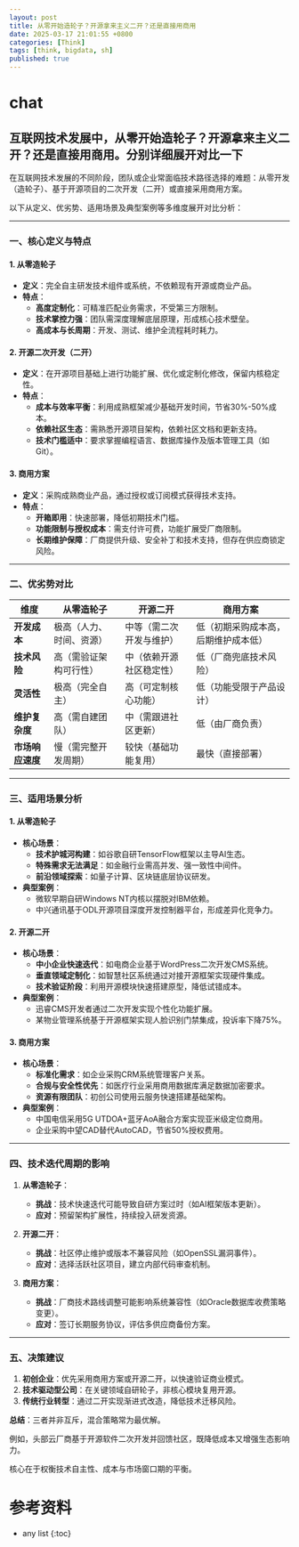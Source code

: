 ```yaml
---
layout: post
title: 从零开始造轮子？开源拿来主义二开？还是直接用商用
date: 2025-03-17 21:01:55 +0800
categories: [Think]
tags: [think, bigdata, sh]
published: true
---
```


# chat

## 互联网技术发展中，从零开始造轮子？开源拿来主义二开？还是直接用商用。分别详细展开对比一下

在互联网技术发展的不同阶段，团队或企业常面临技术路径选择的难题：从零开发（造轮子）、基于开源项目的二次开发（二开）或直接采用商用方案。

以下从定义、优劣势、适用场景及典型案例等多维度展开对比分析：

---

### **一、核心定义与特点**
#### 1. **从零造轮子**
- **定义**：完全自主研发技术组件或系统，不依赖现有开源或商业产品。
- **特点**：  
  - **高度定制化**：可精准匹配业务需求，不受第三方限制。  
  - **技术掌控力强**：团队需深度理解底层原理，形成核心技术壁垒。  
  - **高成本与长周期**：开发、测试、维护全流程耗时耗力。

#### 2. **开源二次开发（二开）**
- **定义**：在开源项目基础上进行功能扩展、优化或定制化修改，保留内核稳定性。  
- **特点**：  
  - **成本与效率平衡**：利用成熟框架减少基础开发时间，节省30%-50%成本。  
  - **依赖社区生态**：需熟悉开源项目架构，依赖社区文档和更新支持。  
  - **技术门槛适中**：要求掌握编程语言、数据库操作及版本管理工具（如Git）。

#### 3. **商用方案**
- **定义**：采购成熟商业产品，通过授权或订阅模式获得技术支持。  
- **特点**：  
  - **开箱即用**：快速部署，降低初期技术门槛。  
  - **功能限制与授权成本**：需支付许可费，功能扩展受厂商限制。  
  - **长期维护保障**：厂商提供升级、安全补丁和技术支持，但存在供应商锁定风险。

---

### **二、优劣势对比**

| **维度**          | **从零造轮子**                     | **开源二开**                         | **商用方案**                         |
|-------------------|----------------------------------|-------------------------------------|-------------------------------------|
| **开发成本**       | 极高（人力、时间、资源）       | 中等（需二次开发与维护）          | 低（初期采购成本高，后期维护成本低） |
| **技术风险**       | 高（需验证架构可行性）          | 中（依赖开源社区稳定性）           | 低（厂商兜底技术风险）           |
| **灵活性**         | 极高（完全自主）               | 高（可定制核心功能）              | 低（功能受限于产品设计）         |
| **维护复杂度**     | 高（需自建团队）              | 中（需跟进社区更新）              | 低（由厂商负责）               |
| **市场响应速度**   | 慢（需完整开发周期）           | 较快（基础功能复用）              | 最快（直接部署）               |


---

### **三、适用场景分析**
#### 1. **从零造轮子**
- **核心场景**：  
  - **技术护城河构建**：如谷歌自研TensorFlow框架以主导AI生态。  
  - **特殊需求无法满足**：如金融行业需高并发、强一致性中间件。  
  - **前沿领域探索**：如量子计算、区块链底层协议研发。  
- **典型案例**：  
  - 微软早期自研Windows NT内核以摆脱对IBM依赖。  
  - 中兴通讯基于ODL开源项目深度开发控制器平台，形成差异化竞争力。

#### 2. **开源二开**
- **核心场景**：  
  - **中小企业快速迭代**：如电商企业基于WordPress二次开发CMS系统。  
  - **垂直领域定制化**：如智慧社区系统通过对接开源框架实现硬件集成。  
  - **技术验证阶段**：利用开源模块快速搭建原型，降低试错成本。  
- **典型案例**：  
  - 迅睿CMS开发者通过二次开发实现个性化功能扩展。  
  - 某物业管理系统基于开源框架实现人脸识别门禁集成，投诉率下降75%。

#### 3. **商用方案**
- **核心场景**：  
  - **标准化需求**：如企业采购CRM系统管理客户关系。  
  - **合规与安全性优先**：如医疗行业采用商用数据库满足数据加密要求。  
  - **资源有限团队**：初创公司使用云服务快速搭建基础架构。  
- **典型案例**：  
  - 中国电信采用5G UTDOA+蓝牙AoA融合方案实现亚米级定位商用。  
  - 企业采购中望CAD替代AutoCAD，节省50%授权费用。

---

### **四、技术迭代周期的影响**
1. **从零造轮子**：  
   - **挑战**：技术快速迭代可能导致自研方案过时（如AI框架版本更新）。  
   - **应对**：预留架构扩展性，持续投入研发资源。

2. **开源二开**：  
   - **挑战**：社区停止维护或版本不兼容风险（如OpenSSL漏洞事件）。  
   - **应对**：选择活跃社区项目，建立内部代码审查机制。

3. **商用方案**：  
   - **挑战**：厂商技术路线调整可能影响系统兼容性（如Oracle数据库收费策略变更）。  
   - **应对**：签订长期服务协议，评估多供应商备份方案。

---

### **五、决策建议**
1. **初创企业**：优先采用商用方案或开源二开，以快速验证商业模式。  
2. **技术驱动型公司**：在关键领域自研轮子，非核心模块复用开源。  
3. **传统行业转型**：通过二开实现渐进式改造，降低技术迁移风险。

**总结**：三者并非互斥，混合策略常为最优解。

例如，头部云厂商基于开源软件二次开发并回馈社区，既降低成本又增强生态影响力。

核心在于权衡技术自主性、成本与市场窗口期的平衡。


# 参考资料

* any list
{:toc}